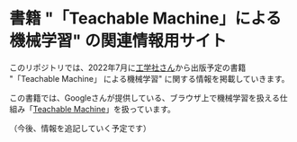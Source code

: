 # 書籍 "「Teachable Machine」による機械学習" の関連情報用サイト
このリポジトリでは、2022年7月に[工学社さん](https://www.kohgakusha.co.jp/)から出版予定の書籍 "「Teachable Machine」 による機械学習" に関する情報を掲載していきます。

この書籍では、Googleさんが提供している、ブラウザ上で機械学習を扱える仕組み「[Teachable Machine](https://teachablemachine.withgoogle.com/)」を扱っています。

（今後、情報を追記していく予定です）
